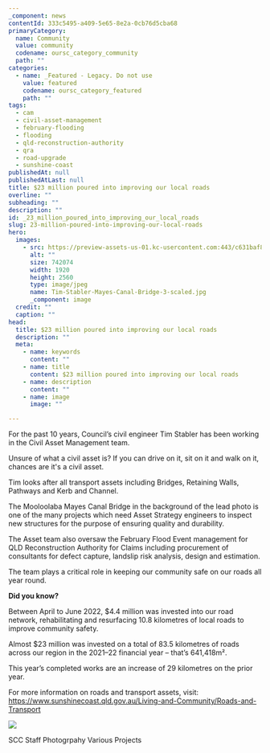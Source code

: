 ```yaml
---
_component: news
contentId: 333c5495-a409-5e65-8e2a-0cb76d5cba68
primaryCategory:
  name: Community
  value: community
  codename: oursc_category_community
  path: ""
categories:
  - name: _Featured - Legacy. Do not use
    value: featured
    codename: oursc_category_featured
    path: ""
tags:
  - cam
  - civil-asset-management
  - february-flooding
  - flooding
  - qld-reconstruction-authority
  - qra
  - road-upgrade
  - sunshine-coast
publishedAt: null
publishedAtLast: null
title: $23 million poured into improving our local roads
overline: ""
subheading: ""
description: ""
id: _23_million_poured_into_improving_our_local_roads
slug: 23-million-poured-into-improving-our-local-roads
hero:
  images:
    - src: https://preview-assets-us-01.kc-usercontent.com:443/c631baf8-1b46-001f-580c-d0001b68b4a8/365f9fae-6d21-4df5-8ffe-3f9dc4ff1f24/Tim-Stabler-Mayes-Canal-Bridge-3-scaled.jpg
      alt: ""
      size: 742074
      width: 1920
      height: 2560
      type: image/jpeg
      name: Tim-Stabler-Mayes-Canal-Bridge-3-scaled.jpg
      _component: image
  credit: ""
  caption: ""
head:
  title: $23 million poured into improving our local roads
  description: ""
  meta:
    - name: keywords
      content: ""
    - name: title
      content: $23 million poured into improving our local roads
    - name: description
      content: ""
    - name: image
      image: ""

---
```

For the past 10 years, Council’s civil engineer Tim Stabler has been working in the Civil Asset Management team.

Unsure of what a civil asset is? If you can drive on it, sit on it and walk on it, chances are it's a civil asset.

Tim looks after all transport assets including Bridges, Retaining Walls, Pathways and Kerb and Channel.

The Mooloolaba Mayes Canal Bridge in the background of the lead photo is one of the many projects which need Asset Strategy engineers to inspect new structures for the purpose of ensuring quality and durability.

The Asset team also oversaw the February Flood Event management for QLD Reconstruction Authority for Claims including procurement of consultants for defect capture, landslip risk analysis, design and estimation.

The team plays a critical role in keeping our community safe on our roads all year round.

**Did you know?**

Between April to June 2022, $4.4 million was invested into our road network, rehabilitating and resurfacing 10.8 kilometres of local roads to improve community safety.

Almost $23 million was invested on a total of 83.5 kilometres of roads across our region in the 2021–22 financial year – that’s 641,418m².

This year’s completed works are an increase of 29 kilometres on the prior year.

For more information on roads and transport assets, visit: <https://www.sunshinecoast.qld.gov.au/Living-and-Community/Roads-and-Transport>


![](https://preview-assets-us-01.kc-usercontent.com:443/c631baf8-1b46-001f-580c-d0001b68b4a8/71446055-416d-46b5-a560-6d5bdb33b581/CAM-Contracts-Delivery-road-reseal-works-1024x630.jpg)

SCC Staff Photogrpahy Various Projects
